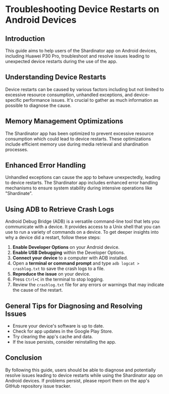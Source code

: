 # Troubleshooting Device Restarts on Android Devices

## Introduction
This guide aims to help users of the Shardinator app on Android devices, including Huawei P30 Pro, troubleshoot and resolve issues leading to unexpected device restarts during the use of the app.

## Understanding Device Restarts
Device restarts can be caused by various factors including but not limited to excessive resource consumption, unhandled exceptions, and device-specific performance issues. It's crucial to gather as much information as possible to diagnose the cause.

## Memory Management Optimizations
The Shardinator app has been optimized to prevent excessive resource consumption which could lead to device restarts. These optimizations include efficient memory use during media retrieval and shardination processes.

## Enhanced Error Handling
Unhandled exceptions can cause the app to behave unexpectedly, leading to device restarts. The Shardinator app includes enhanced error handling mechanisms to ensure system stability during intensive operations like "Shardinate".

## Using ADB to Retrieve Crash Logs
Android Debug Bridge (ADB) is a versatile command-line tool that lets you communicate with a device. It provides access to a Unix shell that you can use to run a variety of commands on a device. To get deeper insights into why a device did a restart, follow these steps:

1. **Enable Developer Options** on your Android device.
2. **Enable USB Debugging** within the Developer Options.
3. **Connect your device** to a computer with ADB installed.
4. Open a **terminal or command prompt** and type `adb logcat > crashlog.txt` to save the crash logs to a file.
5. **Reproduce the issue** on your device.
6. Press `Ctrl+C` in the terminal to stop logging.
7. Review the `crashlog.txt` file for any errors or warnings that may indicate the cause of the restart.

## General Tips for Diagnosing and Resolving Issues
- Ensure your device's software is up to date.
- Check for app updates in the Google Play Store.
- Try clearing the app's cache and data.
- If the issue persists, consider reinstalling the app.

## Conclusion
By following this guide, users should be able to diagnose and potentially resolve issues leading to device restarts while using the Shardinator app on Android devices. If problems persist, please report them on the app's GitHub repository issue tracker.
